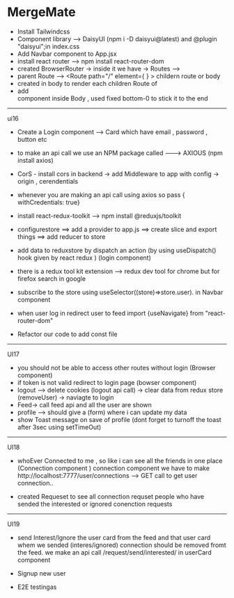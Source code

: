 # MergeMate

- Install Tailwindcss
- Component library --> DaisyUI (npm i -D daisyui@latest) and @plugin "daisyui";in index.css
- Add Navbar component to App.jsx
- install react router --> npm install react-router-dom
- created BrowserRouter -> inside it we have -> Routes --> <Route />
- parent Route -->   <Route path="/" element={<Body/> } > childern route or body </Route>
- created <outlet/> in body to render each children Route of <Body>
- add <Footer/> component inside Body , used fixed bottom-0 to stick it to the end 
----------------------------------------------------------------------------------------------
ui16
- Create a Login component --> Card which have email , password , button etc 
- to make an api call we use an NPM package called ---> AXIOUS (npm install axios)
- CorS - install cors in backend -> add Middleware to app with config -> origin , cerendentials
-  whenever you are making an api call using axios so pass { withCredentials: true}
- install react-redux-toolkit --> npm install @reduxjs/toolkit
-  configurestore ==> add a provider to app.js ==> create slice and export things ==> add reducer to store 
- add data to reduxstore by dispatch an action (by using useDispatch() hook given by react redux ) (login component)

- there is a redux tool kit extension --> redux dev tool for chrome but for firefox search in google 
- subscribe to the store using useSelector((store)=>store.user). in Navbar component 
- when user log in redirect user to feed import {useNavigate} from "react-router-dom" 

- Refactor our code to add const file 
----------------------------------------------------------------------------------------
UI17
- you should not be able to access other routes without login (Browser component)
- if token is not valid redirect to login page (bowser component)
- logout --> delete cookies (logout api call) -> clear data from redux store (removeUser)  ->  naviagte to login
- Feed-> call feed api and all the user are shown 
- profile --> should give a (form) where i can update my data 
- show Toast message on save of profile (dont forget to turnoff the toast after 3sec using setTimeOut)
---------------------------------------------------------------------------------------------------------
UI18
- whoEver Connected to me , so like i can see all the friends in one place (Connection component )
connection component we have to make http://localhost:7777/user/connections --> GET call to get user connection..


- created Requeset to see all connection requset people who have sended the interested or ignored conenction requests

---------------------------------------------------------------------------------------------------------
UI19
- send Interest/Ignore the user card from the feed and that user card whem we sended (interes/ignored) connection should be removed fromt the feed. we make an api call /request/send/interested/ in userCard component

- Signup new user
- E2E testingas


